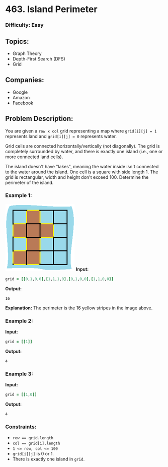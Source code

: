 # 463. Island Perimeter
### Difficulty: Easy

## Topics:
- Graph Theory
- Depth-First Search (DFS)
- Grid

## Companies:
- Google
- Amazon
- Facebook

## Problem Description:
You are given a `row x col` grid representing a map where `grid[i][j] = 1` represents land and `grid[i][j] = 0` represents water.

Grid cells are connected horizontally/vertically (not diagonally). The grid is completely surrounded by water, and there is exactly one island (i.e., one or more connected land cells).

The island doesn't have "lakes", meaning the water inside isn't connected to the water around the island. One cell is a square with side length 1. The grid is rectangular, width and height don't exceed 100. Determine the perimeter of the island.

### Example 1:
![Island Perimeter](/ico/island.png)
**Input:** 
```ruby
grid = [[0,1,0,0],[1,1,1,0],[0,1,0,0],[1,1,0,0]]
```
**Output:** 
```
16
```
**Explanation:** The perimeter is the 16 yellow stripes in the image above.

### Example 2:
**Input:** 
```ruby
grid = [[1]]
```
**Output:** 
```
4
```

### Example 3:
**Input:** 
```ruby
grid = [[1,0]]
```
**Output:** 
```
4
```

### Constraints:
- `row == grid.length`
- `col == grid[i].length`
- `1 <= row, col <= 100`
- `grid[i][j]` is 0 or 1.
- There is exactly one island in `grid`.
